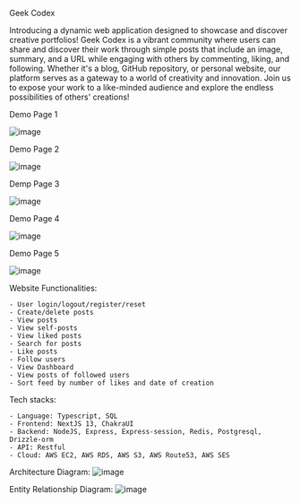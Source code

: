 Geek Codex

Introducing a dynamic web application designed to showcase and discover creative portfolios! Geek Codex is a vibrant community where users can share and discover their work through simple posts that include an image, summary, and a URL while engaging with others by commenting, liking, and following. Whether it's a blog, GitHub repository, or personal website, our platform serves as a gateway to a world of creativity and innovation. Join us to expose your work to a like-minded audience and explore the endless possibilities of others' creations!

Demo Page 1

![image](https://github.com/FzComet206/GeekCodex-Client/assets/24278214/8d2e7664-9153-4333-a868-d3f846964106)

Demo Page 2

![image](https://github.com/FzComet206/GeekCodex-Client/assets/24278214/bc68a45a-b3c3-482c-af49-110dbe2b0547)

Demp Page 3

![image](https://github.com/FzComet206/GeekCodex-Client/assets/24278214/7b846a56-fa0d-44fa-a365-9bb306b5f782)

Demo Page 4

![image](https://github.com/FzComet206/GeekCodex-Client/assets/24278214/a8080f3f-22d0-4e36-8e11-b7318a1c721a)

Demo Page 5

![image](https://github.com/FzComet206/GeekCodex-Client/assets/24278214/6767707c-9f93-46c8-a373-86af8330263d)





Website Functionalities:

    - User login/logout/register/reset
    - Create/delete posts
    - View posts
    - View self-posts
    - View liked posts
    - Search for posts
    - Like posts
    - Follow users
    - View Dashboard
    - View posts of followed users
    - Sort feed by number of likes and date of creation
    
Tech stacks:

    - Language: Typescript, SQL
    - Frontend: NextJS 13, ChakraUI
    - Backend: NodeJS, Express, Express-session, Redis, Postgresql, Drizzle-orm
    - API: Restful
    - Cloud: AWS EC2, AWS RDS, AWS S3, AWS Route53, AWS SES

Architecture Diagram:
![image](https://github.com/FzComet206/GeekCodex-Client/assets/24278214/9b80421a-cef8-43ef-a735-42012912cc12)



Entity Relationship Diagram:
![image](https://github.com/FzComet206/GeekCodex-Client/assets/24278214/8c68e28b-2401-48bc-9c69-0bf255aaa17f)




